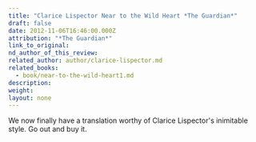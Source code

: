 ```yaml
---
title: "Clarice Lispector Near to the Wild Heart *The Guardian*"
draft: false
date: 2012-11-06T16:46:00.000Z
attribution: "*The Guardian*"
link_to_original:
nd_author_of_this_review:
related_author: author/clarice-lispector.md
related_books:
  - book/near-to-the-wild-heart1.md
description:
weight:
layout: none
---
```

We now finally have a translation worthy of Clarice Lispector's inimitable style. Go out and buy it.


